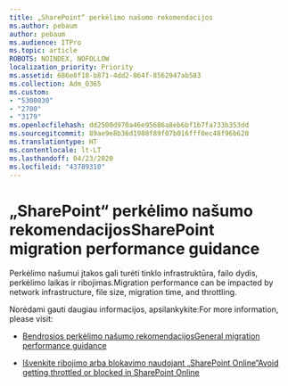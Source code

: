 ```yaml
---
title: „SharePoint“ perkėlimo našumo rekomendacijos
ms.author: pebaum
author: pebaum
ms.audience: ITPro
ms.topic: article
ROBOTS: NOINDEX, NOFOLLOW
localization_priority: Priority
ms.assetid: 686e8f18-b871-4dd2-864f-8562947ab583
ms.collection: Adm_O365
ms.custom:
- "5300030"
- "2700"
- "3179"
ms.openlocfilehash: dd2500d970a46e95686a8eb6bf1b7fa733b353dd
ms.sourcegitcommit: 89ae9e8b36d1980f89f07b016fff0ec48f96b620
ms.translationtype: HT
ms.contentlocale: lt-LT
ms.lasthandoff: 04/23/2020
ms.locfileid: "43789310"
---
```

# <a name="sharepoint-migration-performance-guidance"></a><span data-ttu-id="58141-102">„SharePoint“ perkėlimo našumo rekomendacijos</span><span class="sxs-lookup"><span data-stu-id="58141-102">SharePoint migration performance guidance</span></span>

<span data-ttu-id="58141-103">Perkėlimo našumui įtakos gali turėti tinklo infrastruktūra, failo dydis, perkėlimo laikas ir ribojimas.</span><span class="sxs-lookup"><span data-stu-id="58141-103">Migration performance can be impacted by network infrastructure, file size, migration time, and throttling.</span></span>

<span data-ttu-id="58141-104">Norėdami gauti daugiau informacijos, apsilankykite:</span><span class="sxs-lookup"><span data-stu-id="58141-104">For more information, please visit:</span></span>

- [<span data-ttu-id="58141-105">Bendrosios perkėlimo našumo rekomendacijos</span><span class="sxs-lookup"><span data-stu-id="58141-105">General migration performance guidance</span></span>](https://docs.microsoft.com/sharepointmigration/sharepoint-online-and-onedrive-migration-speed)

- [<span data-ttu-id="58141-106">Išvenkite ribojimo arba blokavimo naudojant „SharePoint Online“</span><span class="sxs-lookup"><span data-stu-id="58141-106">Avoid getting throttled or blocked in SharePoint Online</span></span>](https://docs.microsoft.com/sharepoint/dev/general-development/how-to-avoid-getting-throttled-or-blocked-in-sharepoint-online)
